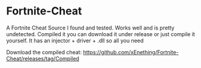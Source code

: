 # Fortnite-Cheat
A Fortnite Cheat Source I found and tested. Works well and is pretty undetected.
Compiled it you can download it under release or just compile it yourself.
It has an injector + driver + .dll so all you need

Download the compiled cheat: https://github.com/xEnething/Fortnite-Cheat/releases/tag/Compiled
